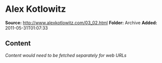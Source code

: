 # Alex Kotlowitz

**Source:** http://www.alexkotlowitz.com/03_02.html
**Folder:** Archive
**Added:** 2011-05-31T01:07:33




## Content
*Content would need to be fetched separately for web URLs*
